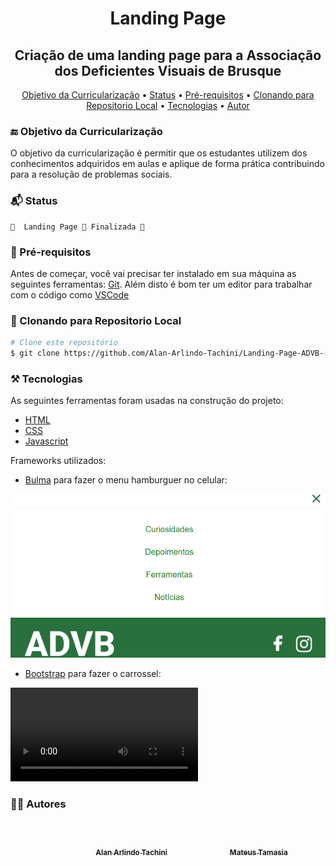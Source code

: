  <h1 align="center">Landing Page</h1>

<h2 align="center">Criação de uma landing page para a Associação dos Deficientes Visuais de Brusque</h2>


<p align="center">
 <a href="#objetivo">Objetivo da Curricularização</a> •
 <a href="#status">Status</a> • 
 <a href="#requisitos">Pré-requisitos</a> • 
 <a href="#clonando">Clonando para Repositorio Local</a> • 
 <a href="#tecnologias">Tecnologias</a> • 
 <a href="#autor">Autor</a>
</p>

<div id="objetivo"></div>

### 🔚 Objetivo da Curricularização

O objetivo da curricularização é permitir que os estudantes utilizem dos conhecimentos adquiridos em aulas e aplique de forma prática contribuindo para a resolução de problemas sociais. 

<div id="status"></div>

### 📬 Status

	🚧  Landing Page 🚀 Finalizada 🚧

<div id="requisitos"></div>

### 🚩 Pré-requisitos

Antes de começar, você vai precisar ter instalado em sua máquina as seguintes ferramentas:
[Git](https://git-scm.com). 
Além disto é bom ter um editor para trabalhar com o código como [VSCode](https://code.visualstudio.com/)

<div id="clonando"></div>

### 🎲 Clonando para Repositorio Local

```bash
# Clone este repositório
$ git clone https://github.com/Alan-Arlindo-Tachini/Landing-Page-ADVB---Curricularizacao-da-Extensao.git
```

<div id="tecnologias"></div>

### ⚒️ Tecnologias

As seguintes ferramentas foram usadas na construção do projeto:

- [HTML](https://html.spec.whatwg.org/)
- [CSS](https://www.w3.org/Style/CSS/Overview.en.html)
- [Javascript](https://www.javascript.com/)

Frameworks utilizados:

- [Bulma](https://bulma.io/) para fazer o menu hamburguer no celular:

![MenuHamburguer](/assets/images/menu%20hamburguer.png
)
- [Bootstrap](https://getbootstrap.com/) para fazer o carrossel: 


<video controls src="assets/videos/carossel.mp4" width:></video>

<div id="autor"></div>

### 🙋‍♂️ Autores

<div style="display: flex; justify-content: center; margin-left: 25%; flex-wrap: wrap; padding-top
: 20px; gap: 50px">
<a href="https://github.com/Alan-Arlindo-Tachini">
 <img style="border-radius: 50%;" src="https://avatars.githubusercontent.com/u/160692029?v=4" width="100px;" alt=""/>
 <br />
 <sub><b>Alan Arlindo Tachini</b></sub></a> <a href="https://github.com/Alan-Arlindo-Tachini" title="Alan-Unifebe"></a>


<a href="https://github.com/MateusTama">
 <img style="border-radius: 50%;" src="https://avatars.githubusercontent.com/u/134970504?v=4" width="100px;" alt=""/>
 <br />
 <sub><b>Mateus Tamasia</b></sub></a> <a href="https://github.com/MateusTama" title="Mateus-Unifebe"></a>
 <div>